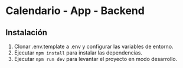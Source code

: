 # Calendario - App - Backend

## Instalación

1. Clonar .env.template a .env y configurar las variables de entorno.
2. Ejecutar `npm install` para instalar las dependencias.
3. Ejecutar `npm run dev` para levantar el proyecto en modo desarrollo.

